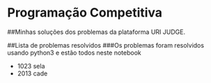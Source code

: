 # Programação Competitiva
##Minhas soluções dos problemas da plataforma URI JUDGE.

##Lista de problemas resolvidos
###Os problemas foram resolvidos usando python3 e estão todos neste notebook

* 1023 sela
* 2013 cade


